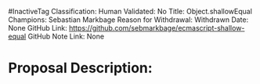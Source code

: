 #InactiveTag
Classification:
Human Validated: No
Title: Object.shallowEqual
Champions: Sebastian Markbage
Reason for Withdrawal: Withdrawn
Date: None
GitHub Link: https://github.com/sebmarkbage/ecmascript-shallow-equal
GitHub Note Link: None

# Proposal Description:
